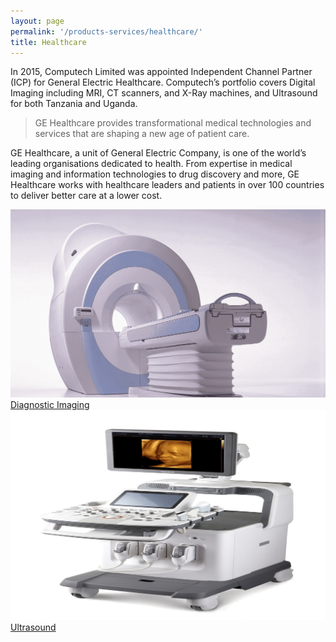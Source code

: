 ```yaml
---
layout: page
permalink: '/products-services/healthcare/'
title: Healthcare
---  
```


In 2015, Computech Limited was appointed Independent Channel Partner (ICP) for General Electric Healthcare. Computech’s portfolio covers Digital Imaging including MRI, CT scanners, and X-Ray machines, and Ultrasound for both Tanzania and Uganda.

> GE Healthcare provides transformational medical technologies and services that are shaping a new age of patient care.

GE Healthcare, a unit of General Electric Company, is one of the world’s leading organisations dedicated to health. From expertise in medical imaging and information technologies to drug discovery and more, GE Healthcare works with healthcare leaders and patients in over 100 countries to deliver better care at a lower cost.

<div class = 'grid-1 mb-4'>
  <a href = '/products-services/healthcare/diagnostic-imaging/' class = 'card'>
    <img src = '/assets/images/d-imaging-1.png' alt = ''>
    <span class = 'overlay linear'>      
      Diagnostic Imaging
    </span>
  </a>
  <a href = '/products-services/healthcare/ultrasound/' class = 'card'>
    <img src = '/assets/images/rsz_ultrasound.jpg' alt = ''>
    <span class = 'overlay linear'>            
      Ultrasound
    </span>
  </a>
</div>